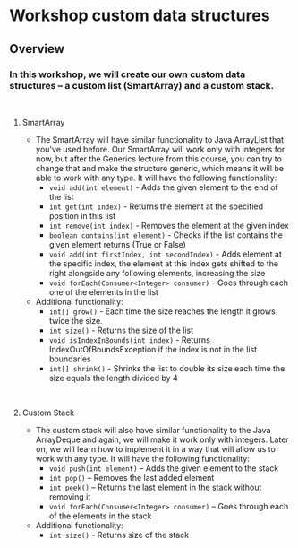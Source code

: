 # Workshop custom data structures

## Overview </br>

### In this workshop, we will create our own custom data structures – a custom list (SmartArray) and a custom stack.
</br>

1. SmartArray

   * The SmartArray will have similar functionality to Java ArrayList that you've used before. 
Our SmartArray will work only with integers for now, but after the Generics lecture from this course, 
you can try to change that and make the structure generic, which means it will be able to work with any type. 
It will have the following functionality:</br>
     * ```void add(int element)``` - Adds the given element to the end of the list</br>
     * ```int get(int index)``` - Returns the element at the specified position in this list</br>
     * ```int remove(int index)``` - Removes the element at the given index</br>
     * ```boolean contains(int element)``` - Checks if the list contains the given element returns (True or False)</br>
     * ```void add(int firstIndex, int secondIndex)``` - Adds element at the specific index, the element at this index gets shifted to the right alongside any following elements, increasing the size</br>
     * ```void forEach(Consumer<Integer> consumer)``` - Goes through each one of the elements in the list</br>
   * Additional functionality:
     * ```int[] grow()``` - Each time the size reaches the length it grows twice the size.</br>
     * ```int size()``` - Returns the size of the list</br>
     * ```void isIndexInBounds(int index)``` - Returns IndexOutOfBoundsException if the index is not in the list boundaries</br>
     * ```int[] shrink()``` - Shrinks the list to double its size each time the size equals the length divided by 4</br>
</br>
     
2. Custom Stack</br>

   * The custom stack will also have similar functionality to the Java ArrayDeque and again, 
   we will make it work only with integers. Later on, we will learn how to implement it in a way that will 
   allow us to work with any type. It will have the following functionality:</br>
     *	```void push(int element)``` – Adds the given element to the stack</br>
     *	```int pop()``` – Removes the last added element</br>
     *	```int peek()``` – Returns the last element in the stack without removing it</br>
     *	```void forEach(Consumer<Integer> consumer)``` – Goes through each of the elements in the stack</br>
   * Additional functionality:
     * ```int size()``` - Returns size of the stack